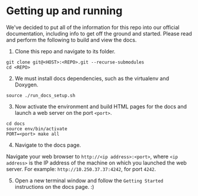 # Getting up and running

We've decided to put all of the information for this repo into our official documentation,
including info to get off the ground and started. Please read and perform the
following to build and view the docs.

1. Clone this repo and navigate to its folder.
```
git clone git@<HOST>:<REPO>.git --recurse-submodules
cd <REPO>
```

2. We must install docs dependencies, such as the virtualenv and Doxygen.
```
source ./run_docs_setup.sh
```

3. Now activate the environment and build HTML pages for the docs and launch a
   web server on the port `<port>`.

```
cd docs
source env/bin/activate
PORT=<port> make all
```

4. Navigate to the docs page.

Navigate your web browser to `http://<ip address>:<port>`, where `<ip address>`
is the IP address of the machine on which you launched the web server. For
example: `http://10.250.37.37:4242`, for port ``4242``.

5. Open a new terminal window and follow the `Getting Started` instructions on the docs page. :)
